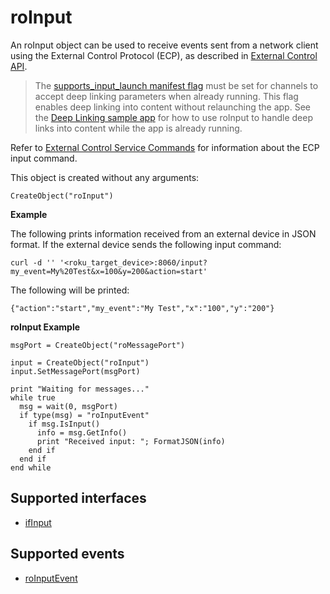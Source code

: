 roInput
=======

An roInput object can be used to receive events sent from a network client using the External Control Protocol (ECP), as described in [External Control API](/docs/developer-program/dev-tools/external-control-api.md "External Control API").

> The [supports\_input\_launch manifest flag](/docs/developer-program/getting-started/architecture/channel-manifest.md#launch-requirement-attributes) must be set for channels to accept deep linking parameters when already running. This flag enables deep linking into content without relaunching the app. See the [Deep Linking sample app](https://github.com/rokudev/deep-Linking-samples) for how to use roInput to handle deep links into content while the app is already running.

Refer to [External Control Service Commands](/docs/developer-program/dev-tools/external-control-api.md#external-control-service-commands "External Control Service Commands") for information about the ECP input command.

This object is created without any arguments:

`CreateObject("roInput")`

**Example**

The following prints information received from an external device in JSON format. If the external device sends the following input command:

    curl -d '' '<roku_target_device>:8060/input?my_event=My%20Test&x=100&y=200&action=start'
    

The following will be printed:

    {"action":"start","my_event":"My Test","x":"100","y":"200"}
    

**roInput Example**

    msgPort = CreateObject("roMessagePort")
    
    input = CreateObject("roInput")
    input.SetMessagePort(msgPort)
    
    print "Waiting for messages..."
    while true
      msg = wait(0, msgPort)
      if type(msg) = "roInputEvent"
        if msg.IsInput()
          info = msg.GetInfo()
          print "Received input: "; FormatJSON(info)
        end if
      end if
    end while
    

Supported interfaces
--------------------

*   [ifInput](/docs/references/brightscript/interfaces/ifinput.md "ifInput")

Supported events
----------------

*   [roInputEvent](/docs/references/brightscript/events/roinputevent.md "roInputEvent")